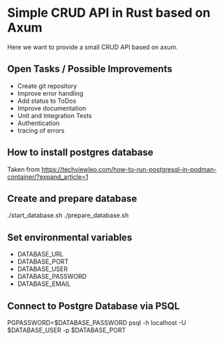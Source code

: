 # Simple CRUD API in Rust based on Axum
Here we want to provide a small CRUD API based on axum.

## Open Tasks / Possible Improvements
- Create git repository
- Improve error handling
- Add status to ToDos
- Improve documentation
- Unit and Integration Tests
- Authentication
- tracing of errors

## How to install postgres database
Taken from https://techviewleo.com/how-to-run-postgresql-in-podman-container/?expand_article=1

## Create and prepare database
./start_database.sh 
./prepare_database.sh

## Set environmental variables
- DATABASE_URL
- DATABASE_PORT
- DATABASE_USER
- DATABASE_PASSWORD
- DATABASE_EMAIL

## Connect to Postgre Database via PSQL
PGPASSWORD=$DATABASE_PASSWORD psql -h localhost -U $DATABASE_USER -p $DATABASE_PORT
